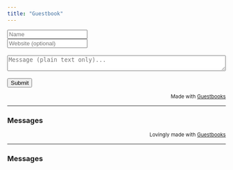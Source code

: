 ```yaml
---
title: "Guestbook"
---
```


<script async src="https://guestbooks.meadow.cafe/resources/js/embed_script/641/script.js"></script> 
<div id="guestbooks___guestbook-form-container">
    <form id="guestbooks___guestbook-form" action="https://guestbooks.meadow.cafe/guestbook/641/submit" method="post">
        <div class="guestbooks___input-container">
            <input placeholder="Name" type="text" id="name" name="name" required>
        </div>
        <div class="guestbooks___input-container">
            <input placeholder="Website (optional)" type="url" id="website" name="website">
        </div>
        <div id="guestbooks___challenge-answer-container"></div>  
        <br/>
        <div class="guestbooks___input-container">
            <textarea placeholder="Message (plain text only)..." id="text" name="text" style="width: 100%; box-sizing: border-box; resize: vertical;" required></textarea>
        </div>
        <br/>
        <input type="submit" value="Submit">
        <div id="guestbooks___error-message"></div>  
    </form>
</div>
<div id="guestbooks___guestbook-made-with" style="text-align: right;">
    <small>Made with <a target="_blank" href="https://guestbooks.meadow.cafe">Guestbooks</a></small>
</div>  
<hr style="margin: 1em 0;"/>
<h3 id="guestbooks___guestbook-messages-header">Messages</h3>
<div id="guestbooks___guestbook-messages-container"></div>  
</div>
<div id="guestbooks___guestbook-made-with" style="text-align: right;">
    <small>Lovingly made with <a target="_blank" href="https://guestbooks.meadow.cafe">Guestbooks</a></small>
</div>  
<hr style="margin: 1em 0;"/>
<h3 id="guestbooks___guestbook-messages-header">Messages</h3>
<div id="guestbooks___guestbook-messages-container"></div>  
